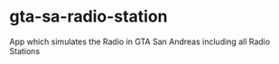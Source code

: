 # gta-sa-radio-station
App which simulates the Radio in GTA San Andreas including all Radio Stations
